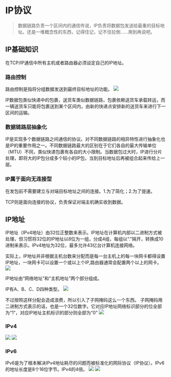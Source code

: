 # IP协议
> 数据链路负责一个区间内的通信传说，IP负责将数据包发送给最重的目标地址。还是一堆概念性的东西，记得住记，记不住拉倒……用到再说吧。
## IP基础知识
在TCP/IP通信中所有主机或者路由器必须设定自己的IP地址。

### 路由控制
路由控制是指将分组数据发送到最终目标地址的功能。
![](https://github.com/luanguang/articles/blob/master/images/IP%E6%95%B0%E6%8D%AE%E5%8C%85.png)

IP数据包类似快递中的包裹，送货车类似数据链路，包裹依赖送货车承载转运，而一辆送货车只能将包裹送到某个区间内，由新的快递点安排新的送货车来进行下一区间的运输。

### 数据链路层抽象化
IP是实现多个数据链路之间通信的协议。对不同数据链路的相异特性进行抽象化也是IP的重要作用之一。不同数据链路最大的区别在于它们各自的最大传输单位（MTU）不同，类似快递包裹有各自的大小限制。当数据包过大时，IP进行分片处理，即将大的IP包分成多个较小的IP包，当到目标地址后再被组合起来传给上一层。

### IP属于面向无连接型
在发包前不需要建立与对端目标地址之间的连接。1.为了简化；2.为了提速。

TCP则是面向连接的协议，负责保证对端主机确实收到数据。

## IP地址
IP地址（IPv4地址）由32位正整数来表示。IP地址在计算机内部以二进制方式被处理，但习惯将32位的IP地址以8位为一组，分成4组，每组以“.”隔开，转换成10进制来表示。IPv4地址为32位，最多允许43亿台计算机连接网络。

实际上，IP地址并非根据主机台数来分配而是每一台主机上的每一块网卡都得设置IP地址，一块网卡可以设置一个或以上个IP,路由器通常会配置两个以上的网卡。
![](https://github.com/luanguang/articles/blob/master/images/IP%E5%9C%B0%E5%9D%80%E5%8C%BA%E5%88%86.png)

IP地址由“网络地址”和“主机地址”两个部分组成。

IP有A、B、C、D四种类型。
![](https://github.com/luanguang/articles/blob/master/images/IP%E5%88%86%E7%B1%BB.png)

不过按照这样分配会造成浪费，所以引入了子网掩码这么一个东西。
子网掩码用二进制方式表示的话，也是一个32位数字。它对应IP地址网络标识部分的位全部为“1”，对应IP地址主机标识的部分则全部为“0”
![](https://github.com/luanguang/articles/blob/master/images/%E5%AD%90%E7%BD%91%E6%8E%A9%E7%A0%81.png)
### IPv4
![](https://github.com/luanguang/articles/blob/master/images/IPv4.png)
![](https://github.com/luanguang/articles/blob/master/images/IPv4%E8%A1%A8.png)

### IPv6
IPv6是为了根本解决IPv4地址耗尽的问题而被标准化的网际协议（IP协议）。IPv6的地址长度是8个16位字节。IPv4的4倍。
![](https://github.com/luanguang/articles/blob/master/images/IPv6.png)
![](https://github.com/luanguang/articles/blob/master/images/IPv6%E8%A1%A8.png)
